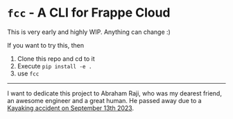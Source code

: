 # `fcc` - A CLI for Frappe Cloud

This is very early and highly WIP. Anything can change :)

If you want to try this, then

1. Clone this repo and cd to it
2. Execute `pip install -e .`
3. use `fcc`


---

I want to dedicate this project to Abraham Raji, who was my dearest friend, an awesome engineer and a great human. He passed away due to a [Kayaking accident on September 13th 2023](https://www.debian.org/News/2023/20230914).